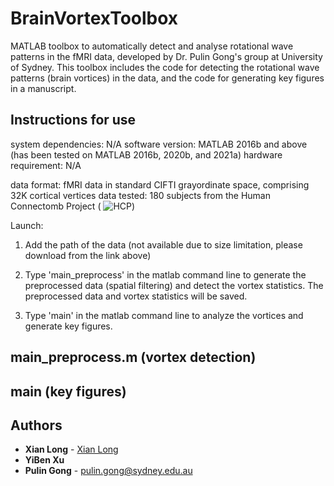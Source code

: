 # BrainVortexToolbox
MATLAB toolbox to automatically detect and analyse rotational wave patterns in the fMRI data, developed by Dr. Pulin Gong's group at University of Sydney. This toolbox includes the code for detecting the rotational wave patterns (brain vortices) in the data, and the code for generating key figures in a manuscript.

## Instructions for use
system dependencies: N/A
software version: MATLAB 2016b and above (has been tested on MATLAB 2016b, 2020b, and 2021a)
hardware requirement: N/A

data format: fMRI data in standard CIFTI grayordinate space, comprising 32K cortical vertices
data tested: 180 subjects from the Human Connectomb Project (
![HCP](https://db.humanconnectome.org/app/template/Login.vm;jsessionid=891FD879A328E1BB3F1B13BAE7655A9E)) 

Launch: 
1. Add the path of the data (not available due to size limitation, please download from the link above)

2. Type 'main_preprocess' in the matlab command line to generate the preprocessed data (spatial filtering) and detect the vortex statistics.
The preprocessed data and vortex statistics will be saved.

3. Type 'main' in the matlab command line to analyze the vortices and generate key figures.


## main_preprocess.m (vortex detection)


## main (key figures)



## Authors

* **Xian Long** - [Xian Long](https://github.com/longxian319)
* **YiBen Xu** 
* **Pulin Gong** - pulin.gong@sydney.edu.au







